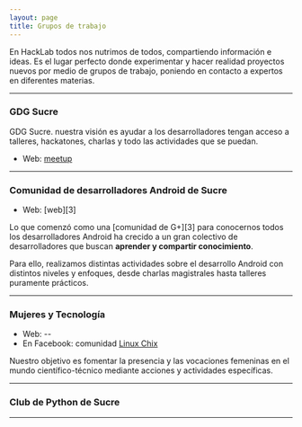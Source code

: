 ```yaml
---
layout: page
title: Grupos de trabajo
---
```


En HackLab todos nos nutrimos de todos, compartiendo información e ideas. Es
el lugar perfecto donde experimentar y hacer realidad proyectos nuevos por
medio de grupos de trabajo, poniendo en contacto a expertos en diferentes
materias.

---

### GDG Sucre

GDG Sucre. nuestra visión es ayudar a los desarrolladores tengan acceso a talleres, hackatones, charlas y todo las actividades que se puedan.
* Web: [meetup](https://www.meetup.com/es/GDG-Sucre/)

---

### Comunidad de desarrolladores Android de Sucre

* Web: [web][3]

Lo que comenzó como una [comunidad de G+][3] para conocernos todos los desarrolladores Android ha crecido a un gran colectivo
de desarrolladores que buscan **aprender y compartir conocimiento**.

Para ello, realizamos distintas actividades sobre el desarrollo Android con distintos niveles y enfoques, desde charlas
magistrales hasta talleres puramente prácticos.

---

### Mujeres y Tecnología

* Web: --
* En Facebook: comunidad [Linux Chix](https://www.facebook.com/LinuxChixSucre/)

Nuestro objetivo es fomentar la presencia y las vocaciones femeninas en el mundo científico-técnico mediante acciones y actividades específicas.

---

### Club de Python de Sucre

---


[1]: https://twitter.com/draexx
[2]: https://twitter.com/

